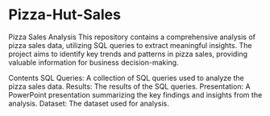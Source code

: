# Pizza-Hut-Sales
Pizza Sales Analysis
This repository contains a comprehensive analysis of pizza sales data, utilizing SQL queries to extract meaningful insights. The project aims to identify key trends and patterns in pizza sales, providing valuable information for business decision-making.

Contents
SQL Queries: A collection of SQL queries used to analyze the pizza sales data.
Results: The results of the SQL queries.
Presentation: A PowerPoint presentation summarizing the key findings and insights from the analysis.
Dataset: The dataset used for analysis.

